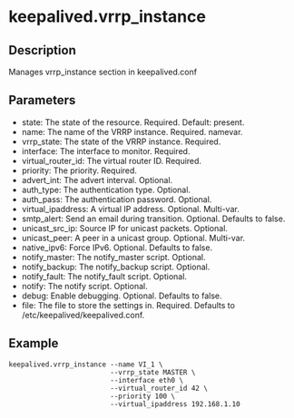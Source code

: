 # keepalived.vrrp_instance

## Description

Manages vrrp_instance section in keepalived.conf

## Parameters

* state: The state of the resource. Required. Default: present.
* name: The name of the VRRP instance. Required. namevar.
* vrrp_state: The state of the VRRP instance. Required.
* interface: The interface to monitor. Required.
* virtual_router_id: The virtual router ID. Required.
* priority: The priority. Required.
* advert_int: The advert interval. Optional.
* auth_type: The authentication type. Optional.
* auth_pass: The authentication password. Optional.
* virtual_ipaddress: A virtual IP address. Optional. Multi-var.
* smtp_alert: Send an email during transition. Optional. Defaults to false.
* unicast_src_ip: Source IP for unicast packets. Optional.
* unicast_peer: A peer in a unicast group. Optional. Multi-var.
* native_ipv6: Force IPv6. Optional. Defaults to false.
* notify_master: The notify_master script. Optional.
* notify_backup: The notify_backup script. Optional.
* notify_fault: The notify_fault script. Optional.
* notify: The notify script. Optional.
* debug: Enable debugging. Optional. Defaults to false.
* file: The file to store the settings in. Required. Defaults to /etc/keepalived/keepalived.conf.

## Example

```shell
keepalived.vrrp_instance --name VI_1 \
                         --vrrp_state MASTER \
                         --interface eth0 \
                         --virtual_router_id 42 \
                         --priority 100 \
                         --virtual_ipaddress 192.168.1.10
```


